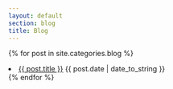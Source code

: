 ```yaml
---
layout: default
section: blog
title: Blog
---
```


{% for post in site.categories.blog %}
<li class="post">
  <a href="{{ post.url }}">{{ post.title }}</a>
  <span class="date">{{ post.date | date_to_string }}</span>
</li>
{% endfor %}
